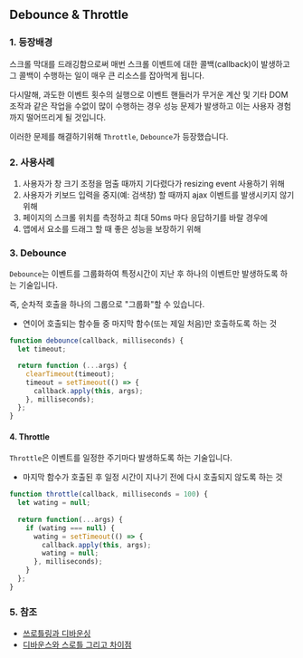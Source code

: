 ## Debounce & Throttle

### 1. 등장배경

스크롤 막대를 드래깅함으로써 매번 스크롤 이벤트에 대한 콜백(callback)이 발생하고 그 콜백이 수행하는 일이 매우 큰 리소스를 잡아먹게 됩니다.

다시말해, 과도한 이벤트 횟수의 실행으로 이벤트 핸들러가 무거운 계산 및 기타 DOM 조작과 같은 작업을 수없이 많이 수행하는 경우 성능 문제가 발생하고 이는 사용자 경험까지 떨어뜨리게 될 것입니다.

이러한 문제를 해결하기위해 `Throttle`, `Debounce`가 등장했습니다.

### 2. 사용사례

1. 사용자가 창 크기 조정을 멈출 때까지 기다렸다가 resizing event 사용하기 위해
2. 사용자가 키보드 입력을 중지(예: 검색창) 할 때까지 ajax 이벤트를 발생시키지 않기 위해
3. 페이지의 스크롤 위치를 측정하고 최대 50ms 마다 응답하기를 바랄 경우에
4. 앱에서 요소를 드래그 할 때 좋은 성능을 보장하기 위해

### 3. Debounce

`Debounce`는 이벤트를 그룹화하여 특정시간이 지난 후 하나의 이벤트만 발생하도록 하는 기술입니다.

즉, 순차적 호출을 하나의 그룹으로 "그룹화"할 수 있습니다.

- 연이어 호출되는 함수들 중 마지막 함수(또는 제일 처음)만 호출하도록 하는 것

```javascript
function debounce(callback, milliseconds) {
  let timeout;

  return function (...args) {
    clearTimeout(timeout);
    timeout = setTimeout(() => {
      callback.apply(this, args);
    }, milliseconds);
  };
}
```

#### 4. Throttle

`Throttle`은 이벤트를 일정한 주기마다 발생하도록 하는 기술입니다.

- 마지막 함수가 호출된 후 일정 시간이 지나기 전에 다시 호출되지 않도록 하는 것

```js
function throttle(callback, milliseconds = 100) {
  let wating = null;
  
  return function(...args) {
    if (wating === null) {
      wating = setTimeout(() => {
        callback.apply(this, args);
        wating = null;
      }, milliseconds); 
    }
  };
}
```

### 5. 참조

- [쓰로틀링과 디바운싱](https://www.zerocho.com/category/JavaScript/post/59a8e9cb15ac0000182794fa)
- [디바운스와 스로틀 그리고 차이점](https://webclub.tistory.com/607)

